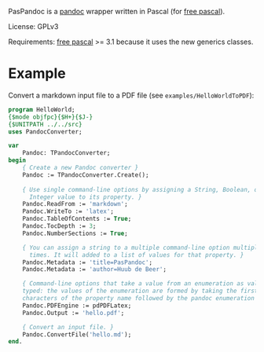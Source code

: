 PasPandoc is a [pandoc](http://pandoc.org) wrapper written in Pascal (for
[free pascal](https://www.freepascal.org/)).

License: GPLv3

Requirements: [free pascal](https://www.freepascal.org/) >= 3.1 because it
uses the new generics classes.

# Example

Convert a markdown input file to a PDF file (see `examples/HelloWorldToPDF`):

```Pascal
program HelloWorld;
{$mode objfpc}{$H+}{$J-}
{$UNITPATH ../../src}
uses PandocConverter;

var
    Pandoc: TPandocConverter;
begin
    { Create a new Pandoc converter }
    Pandoc := TPandocConverter.Create();
    
    { Use single command-line options by assigning a String, Boolean, or
      Integer value to its property. }
    Pandoc.ReadFrom := 'markdown';
    Pandoc.WriteTo := 'latex';
    Pandoc.TableOfContents := True;
    Pandoc.TocDepth := 3;
    Pandoc.NumberSections := True;

    { You can assign a string to a multiple command-line option multiple
      times. It will added to a list of values for that property. }
    Pandoc.Metadata := 'title=PasPandoc';
    Pandoc.Metadata := 'author=Huub de Beer';

    { Command-line options that take a value from an enumeration as value are
    typed: the values of the enumeration are formed by taking the first two
    characters of the property name followed by the pandoc enumeration value.  }
    Pandoc.PDFEngine := pdPDFLatex;
    Pandoc.Output := 'hello.pdf';

    { Convert an input file. }
    Pandoc.ConvertFile('hello.md');
end.
```
